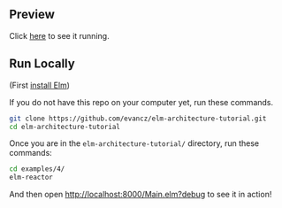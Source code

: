 ## Preview

Click [here](https://evancz.github.io/elm-architecture-tutorial/examples/4) to see it running.


## Run Locally

(First [install Elm](http://elm-lang.org/install))

If you do not have this repo on your computer yet, run these commands.

```bash
git clone https://github.com/evancz/elm-architecture-tutorial.git
cd elm-architecture-tutorial
```

Once you are in the `elm-architecture-tutorial/` directory, run these commands:

```bash
cd examples/4/
elm-reactor
```

And then open [http://localhost:8000/Main.elm?debug](http://localhost:8000/Main.elm?debug) to see it in action!